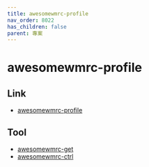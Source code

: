 ```yaml
---
title: awesomewmrc-profile
nav_order: 8022
has_children: false
parent: 專案
---
```


# awesomewmrc-profile


## Link

* [awesomewmrc-profile](https://samwhelp.github.io/note-about-awesomewm/read/project/awesomewmrc-profile/)


## Tool

* [awesomewmrc-get](https://samwhelp.github.io/note-about-awesomewm/read/project/awesomewmrc-profile/awesomewmrc-get)
* [awesomewmrc-ctrl](https://samwhelp.github.io/note-about-awesomewm/read/project/awesomewmrc-profile/awesomewmrc-ctrl)

